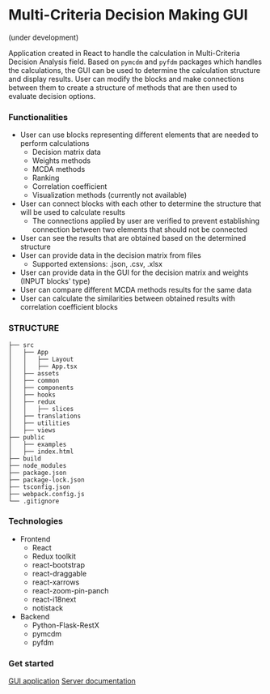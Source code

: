 # Multi-Criteria Decision Making GUI

(under development)

Application created in React to handle the calculation in Multi-Criteria Decision Analysis field.
Based on `pymcdm` and `pyfdm` packages which handles the calculations, the GUI can be used to determine the calculation structure and display results. User can modify the blocks and make connections between them to create a structure of methods that are then used to evaluate decision options.

### Functionalities

- User can use blocks representing different elements that are needed to perform calculations
  - Decision matrix data
  - Weights methods
  - MCDA methods
  - Ranking
  - Correlation coefficient
  - Visualization methods (currently not available)
- User can connect blocks with each other to determine the structure that will be used to calculate results
  - The connections applied by user are verified to prevent establishing connection between two elements that should not be connected
- User can see the results that are obtained based on the determined structure
- User can provide data in the decision matrix from files
  - Supported extensions: .json, .csv, .xlsx
- User can provide data in the GUI for the decision matrix and weights (INPUT blocks' type)
- User can compare different MCDA methods results for the same data
- User can calculate the similarities between obtained results with correlation coefficient blocks

### STRUCTURE

```
├── src
│   ├── App
│   │   ├── Layout
│   │   ├── App.tsx
│   ├── assets
│   ├── common
│   ├── components
│   ├── hooks
│   ├── redux
│   │   ├── slices
│   ├── translations
│   ├── utilities
│   ├── views
├── public
│   ├── examples
│   ├── index.html
├── build
├── node_modules
├── package.json
├── package-lock.json
├── tsconfig.json
├── webpack.config.js
└── .gitignore

```

### Technologies

- Frontend
  - React
  - Redux toolkit
  - react-bootstrap
  - react-draggable
  - react-xarrows
  - react-zoom-pin-panch
  - react-i18next
  - notistack
- Backend
  - Python-Flask-RestX
  - pymcdm
  - pyfdm

### Get started

[GUI application](https://jwieckowski.github.io/gui/)
[Server documentation](https://jwieckowski.pythonanywhere.com/api/v1/documentation)
